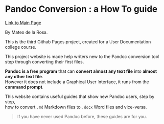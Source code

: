 # Pandoc Conversion : a How To guide

[Link to Main Page](https://ethicalandroid.github.io/Pandoc-HowTo/)

By Mateo de la Rosa.

This is the third Github Pages project, created for a User Documentation college course.  

This project website is made help writers new to the Pandoc conversion tool step through converting their first files.  

**Pandoc is a free program** that can **convert almost any text file** into **almost any other text file**.  
However it does not include a Graphical User Interface, it runs from the **command prompt**.

This website contains useful guides that show new Pandoc users, step by step,  
how to convert `.md` Markdown files to `.docx` Word files and vice-versa.  

> If you have never used Pandoc before, these guides are for you.  
